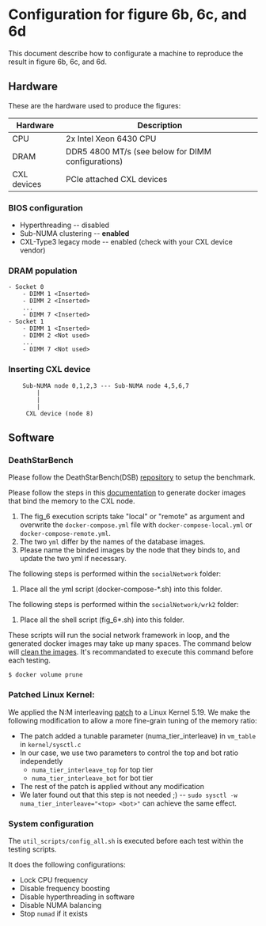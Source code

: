 # Configuration for figure 6b, 6c, and 6d
This document describe how to configurate a machine to reproduce the result in figure 6b, 6c, and 6d.

## Hardware
These are the hardware used to produce the figures:

| Hardware | Description |
| -------- | ----------- |
| CPU | 2x Intel Xeon 6430 CPU |
| DRAM | DDR5 4800 MT/s (see below for DIMM configurations)|
| CXL devices | PCIe attached CXL devices |

### BIOS configuration
* Hyperthreading -- disabled
* Sub-NUMA clustering -- **enabled**
* CXL-Type3 legacy mode -- enabled (check with your CXL device vendor)

### DRAM population
```
- Socket 0
    - DIMM 1 <Inserted>
    - DIMM 2 <Inserted>
    ...
    - DIMM 7 <Inserted>
- Socket 1
    - DIMM 1 <Inserted>
    - DIMM 2 <Not used>
    ...
    - DIMM 7 <Not used>
```

### Inserting CXL device
```
    Sub-NUMA node 0,1,2,3 --- Sub-NUMA node 4,5,6,7
        |
        |
        |
     CXL device (node 8)
```

## Software
### DeathStarBench
Please follow the DeathStarBench(DSB) [repository](https://github.com/delimitrou/DeathStarBench) to setup the benchmark.

Please follow the steps in this [documentation](database_bind.pdf) to generate docker images that bind the memory to the CXL node.
1. The fig_6 execution scripts take "local" or "remote" as argument and overwrite the `docker-compose.yml` file with `docker-compose-local.yml` or `docker-compose-remote.yml`.
2. The two `yml` differ by the names of the database images.
3. Please name the binded images by the node that they binds to, and update the two yml if necessary.

The following steps is performed within the `socialNetwork` folder:
1. Place all the yml script (docker-compose-\*.sh) into this folder.

The following steps is performed within the `socialNetwork/wrk2` folder:
1. Place all the shell script (fig\_6\*.sh) into this folder.

These scripts will run the social network framework in loop, and the generated docker images may take up many spaces. The command below will [clean the images](https://middleware.io/blog/docker-cleanup/). It's recommandated to execute this command before each testing.
```
$ docker volume prune
```

### Patched Linux Kernel:
We applied the N:M interleaving [patch](https://lore.kernel.org/linux-mm/YqD0%2FtzFwXvJ1gK6@cmpxchg.org/T/) to a Linux Kernel 5.19. We make the following modification to allow a more fine-grain tuning of the memory ratio:
  + The patch added a tunable parameter (numa\_tier\_interleave) in `vm_table` in `kernel/sysctl.c`
  + In our case, we use two parameters to control the top and bot ratio independetly
    * `numa_tier_interleave_top` for top tier
    * `numa_tier_interleave_bot` for bot tier
  + The rest of the patch is applied without any modification
  + We later found out that this step is not needed ;) --  `sudo sysctl -w numa_tier_interleave="<top> <bot>"` can achieve the same effect.

### System configuration
The `util_scripts/config_all.sh` is executed before each test within the testing scripts.

It does the following configurations:
* Lock CPU frequency 
* Disable frequency boosting
* Disable hyperthreading in software
* Disable NUMA balancing
* Stop `numad` if it exists
